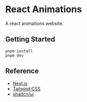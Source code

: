# React Animations

A react animations website.

## Getting Started

```
pnpm install
pnpm dev
```

## Reference

- [Next.js](https://nextjs.org)
- [Tailwind CSS](https://tailwindcss.com)
- [shadcn/ui](https://ui.shadcn.com)
